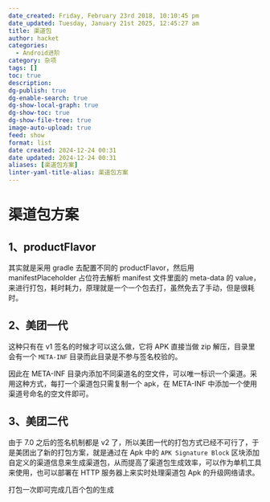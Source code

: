 ```yaml
---
date_created: Friday, February 23rd 2018, 10:10:45 pm
date_updated: Tuesday, January 21st 2025, 12:45:27 am
title: 渠道包
author: hacket
categories:
  - Android进阶
category: 杂项
tags: []
toc: true
description: 
dg-publish: true
dg-enable-search: true
dg-show-local-graph: true
dg-show-toc: true
dg-show-file-tree: true
image-auto-upload: true
feed: show
format: list
date created: 2024-12-24 00:31
date updated: 2024-12-24 00:31
aliases: [渠道包方案]
linter-yaml-title-alias: 渠道包方案
---
```


# 渠道包方案

## 1、productFlavor

其实就是采用 gradle 去配置不同的 productFlavor，然后用 manifestPlaceholder 占位符去解析 manifest 文件里面的 meta-data 的 value，来进行打包，耗时耗力，原理就是一个一个包去打，虽然免去了手动，但是很耗时。

## 2、**美团一代**

这种只有在 v1 签名的时候才可以这么做，它将 APK 直接当做 zip 解压，目录里会有一个 `META-INF` 目录而此目录是不参与签名校验的。

因此在 META-INF 目录内添加不同渠道名的空文件，可以唯一标识一个渠道。采用这种方式，每打一个渠道包只需复制一个 apk，在 META-INF 中添加一个使用渠道号命名的空文件即可。

## 3、**美团二代**

由于 7.0 之后的签名机制都是 v2 了，所以美团一代的打包方式已经不可行了，于是美团出了新的打包方案，就是通过在 Apk 中的 `APK Signature Block` 区块添加自定义的渠道信息来生成渠道包，从而提高了渠道包生成效率，可以作为单机工具来使用，也可以部署在 HTTP 服务器上来实时处理渠道包 Apk 的升级网络请求。

打包一次即可完成几百个包的生成
